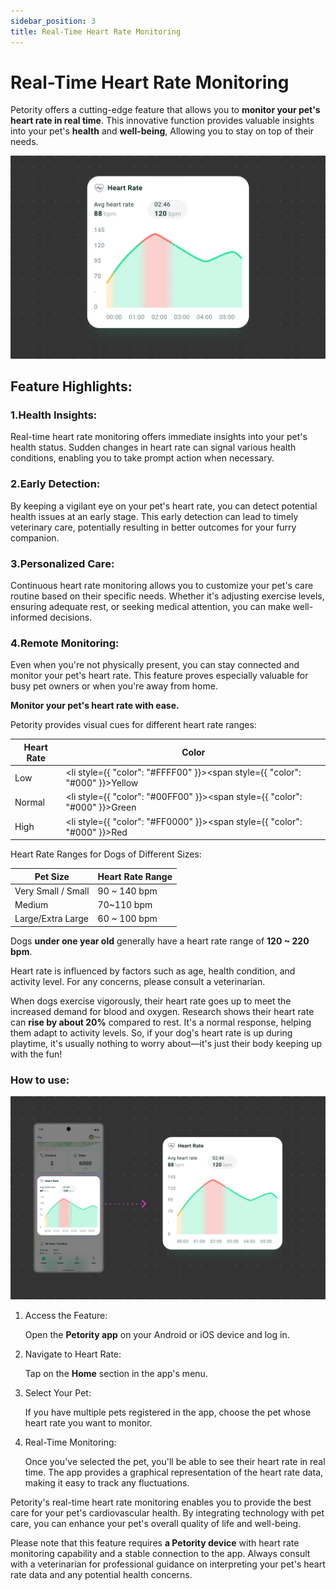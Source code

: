 ```yaml
---
sidebar_position: 3
title: Real-Time Heart Rate Monitoring
---
```


# Real-Time Heart Rate Monitoring
Petority offers a cutting-edge feature that allows you to **monitor your pet's heart rate in real time**. This innovative function provides valuable insights into your pet's **health** and **well-being**, Allowing you to stay on top of their needs.

![Real-Time Heart Rate](/img/heart/Heart-Rate1.jpg)

## Feature Highlights:
### 1.Health Insights:
Real-time heart rate monitoring offers immediate insights into your pet's health status. Sudden changes in heart rate can signal various health conditions, enabling you to take prompt action when necessary.
### 2.Early Detection: 
By keeping a vigilant eye on your pet's heart rate, you can detect potential health issues at an early stage. This early detection can lead to timely veterinary care, potentially resulting in better outcomes for your furry companion.
### 3.Personalized Care:
Continuous heart rate monitoring allows you to customize your pet's care routine based on their specific needs. Whether it's adjusting exercise levels, ensuring adequate rest, or seeking medical attention, you can make well-informed decisions.
### 4.Remote Monitoring:
Even when you're not physically present, you can stay connected and monitor your pet's heart rate. This feature proves especially valuable for busy pet owners or when you're away from home.

**Monitor your pet's heart rate with ease.**

Petority provides visual cues for different heart rate ranges:
 
| Heart Rate   | Color   |
| ----------- | ----------- |
| Low    | <li style={{ "color": "#FFFF00" }}><span style={{ "color": "#000" }}>Yellow</span></li> |
|  Normal  |  <li style={{ "color": "#00FF00" }}><span style={{ "color": "#000" }}>Green</span></li> |
| High      |  <li style={{ "color": "#FF0000" }}><span style={{ "color": "#000" }}>Red</span></li> |

Heart Rate Ranges for Dogs of Different Sizes:

| Pet Size | Heart Rate Range   | 
| ----------- | ----------- | 
| Very Small / Small | 90 ~ 140 bpm   | 
|  Medium  | 70~110 bpm | 
| Large/Extra Large | 60 ~ 100 bpm   | 

Dogs **under one year old** generally have a heart rate range of **120 ~ 220 bpm**.

Heart rate is influenced by factors such as age, health condition, and activity level. For any concerns, please consult a veterinarian.

When dogs exercise vigorously, their heart rate goes up to meet the increased demand for blood and oxygen. Research shows their heart rate can **rise by about 20%** compared to rest. It's a normal response, helping them adapt to activity levels. So, if your dog's heart rate is up during playtime, it's usually nothing to worry about—it's just their body keeping up with the fun!

### How to use:
![steps](/img/heart/Heart-Rate2.jpg)

1. Access the Feature:

    Open the **Petority app** on your Android or iOS device and log in.
2. Navigate to Heart Rate: 

    Tap on the **Home** section in the app's menu.
3. Select Your Pet: 

    If you have multiple pets registered in the app, choose the pet whose heart rate you want to monitor.
4. Real-Time Monitoring:

    Once you've selected the pet, you'll be able to see their heart rate in real time. The app provides a graphical representation of the heart rate data, making it easy to track any fluctuations.

Petority's real-time heart rate monitoring enables you to provide the best care for your pet's cardiovascular health. By integrating technology with pet care, you can enhance your pet's overall quality of life and well-being. 

Please note that this feature requires **a Petority device** with heart rate monitoring capability and a stable connection to the app. Always consult with a veterinarian for professional guidance on interpreting your pet's heart rate data and any potential health concerns. 
